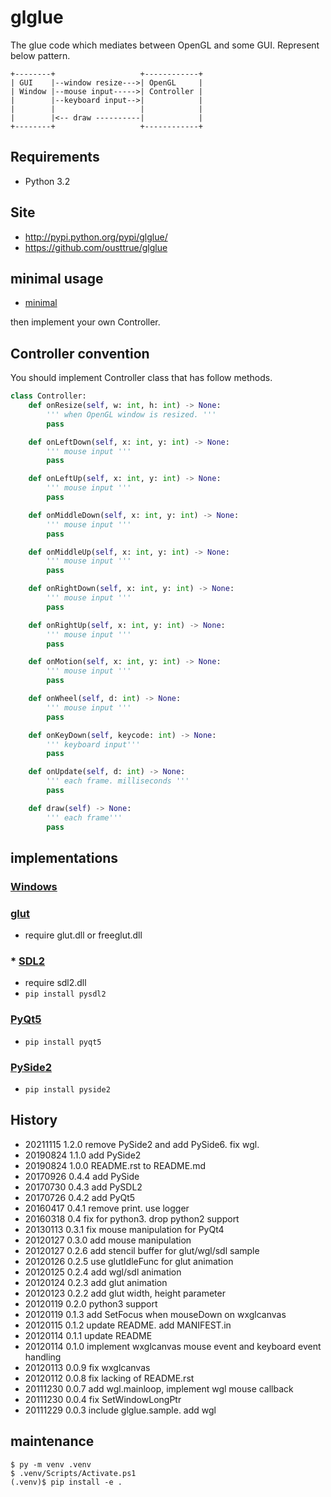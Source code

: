 # glglue

The glue code which mediates between OpenGL and some GUI.
Represent below pattern.

```
+--------+                   +------------+
| GUI    |--window resize--->| OpenGL     |
| Window |--mouse input----->| Controller |
|        |--keyboard input-->|            |
|        |                   |            |
|        |<-- draw ----------|            |
+--------+                   +------------+
```

## Requirements

* Python 3.2

## Site

* http://pypi.python.org/pypi/glglue/
* https://github.com/ousttrue/glglue

## minimal usage

* [minimal](./examples/minimal.py)

then implement your own Controller.

## Controller convention

You should implement Controller class that has follow methods.

``` py
class Controller:
    def onResize(self, w: int, h: int) -> None:
        ''' when OpenGL window is resized. '''
        pass

    def onLeftDown(self, x: int, y: int) -> None:
        ''' mouse input '''
        pass

    def onLeftUp(self, x: int, y: int) -> None:
        ''' mouse input '''
        pass

    def onMiddleDown(self, x: int, y: int) -> None:
        ''' mouse input '''
        pass

    def onMiddleUp(self, x: int, y: int) -> None:
        ''' mouse input '''
        pass

    def onRightDown(self, x: int, y: int) -> None:
        ''' mouse input '''
        pass

    def onRightUp(self, x: int, y: int) -> None:
        ''' mouse input '''
        pass

    def onMotion(self, x: int, y: int) -> None:
        ''' mouse input '''
        pass

    def onWheel(self, d: int) -> None:
        ''' mouse input '''
        pass

    def onKeyDown(self, keycode: int) -> None:
        ''' keyboard input'''
        pass

    def onUpdate(self, d: int) -> None:
        ''' each frame. milliseconds '''
        pass

    def draw(self) -> None:
        ''' each frame'''
        pass
```

## implementations

### [Windows](./examples/wgl_sample.py)

### [glut](./examples/glut_sample.py)

* require glut.dll or freeglut.dll

### * [SDL2](./examples/pysdl2_sample.py)

* require sdl2.dll
* `pip install pysdl2`

### [PyQt5](./examples/qyqt5_sample.py)

* `pip install pyqt5`

### [PySide2](./examples/qyside2_sample.py)

* `pip install pyside2`

## History

* 20211115 1.2.0 remove PySide2 and add PySide6. fix wgl.
* 20190824 1.1.0 add PySide2
* 20190824 1.0.0 README.rst to README.md
* 20170926 0.4.4 add PySide
* 20170730 0.4.3 add PySDL2
* 20170726 0.4.2 add PyQt5
* 20160417 0.4.1 remove print. use logger
* 20160318 0.4 fix for python3. drop python2 support
* 20130113 0.3.1 fix mouse manipulation for PyQt4
* 20120127 0.3.0 add mouse manipulation
* 20120127 0.2.6 add stencil buffer for glut/wgl/sdl sample
* 20120126 0.2.5 use glutIdleFunc for glut animation
* 20120125 0.2.4 add wgl/sdl animation
* 20120124 0.2.3 add glut animation
* 20120123 0.2.2 add glut width, height parameter
* 20120119 0.2.0 python3 support
* 20120119 0.1.3 add SetFocus when mouseDown on wxglcanvas
* 20120115 0.1.2 update README. add MANIFEST.in
* 20120114 0.1.1 update README
* 20120114 0.1.0 implement wxglcanvas mouse event and keyboard event handling
* 20120113 0.0.9 fix wxglcanvas
* 20120112 0.0.8 fix lacking of README.rst
* 20111230 0.0.7 add wgl.mainloop, implement wgl mouse callback
* 20111230 0.0.4 fix SetWindowLongPtr
* 20111229 0.0.3 include glglue.sample. add wgl

## maintenance

```
$ py -m venv .venv
$ .venv/Scripts/Activate.ps1
(.venv)$ pip install -e .
```
